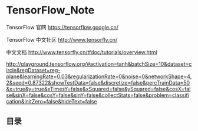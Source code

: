 # TensorFlow_Note

TensorFlow 官网  https://tensorflow.google.cn/

TensorFlow 中文社区  http://www.tensorfly.cn/

中文文档  http://www.tensorfly.cn/tfdoc/tutorials/overview.html

http://playground.tensorflow.org/#activation=tanh&batchSize=10&dataset=circle&regDataset=reg-plane&learningRate=0.03&regularizationRate=0&noise=0&networkShape=4,2&seed=0.87322&showTestData=false&discretize=false&percTrainData=50&x=true&y=true&xTimesY=false&xSquared=false&ySquared=false&cosX=false&sinX=false&cosY=false&sinY=false&collectStats=false&problem=classification&initZero=false&hideText=false


## 目录

